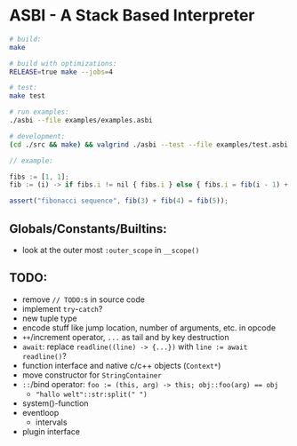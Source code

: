 # ASBI - A Stack Based Interpreter

```sh
# build:
make

# build with optimizations:
RELEASE=true make --jobs=4

# test:
make test

# run examples:
./asbi --file examples/examples.asbi

# development:
(cd ./src && make) && valgrind ./asbi --test --file examples/test.asbi
```

```js
// example:

fibs := [1, 1];
fib := (i) -> if fibs.i != nil { fibs.i } else { fibs.i = fib(i - 1) + fib(i - 2) };

assert("fibonacci sequence", fib(3) + fib(4) = fib(5));
```

## Globals/Constants/Builtins:
- look at the outer most `:outer_scope` in `__scope()`

## TODO:
- remove `// TODO:`s in source code
- implement `try`-`catch`?
- new tuple type
- encode stuff like jump location, number of arguments, etc. in opcode
- `++`/increment operator, `...` as tail and by key destruction
- `await`: replace `readline((line) -> {...})` with `line := await readline()`?
- function interface and native c/c++ objects (`Context*`)
- move constructor for `StringContainer`
- `::`/bind operator: `foo := (this, arg) -> this; obj::foo(arg) == obj`
	- `"hallo welt"::str:split(" ")`
- system()-function
- eventloop
	- intervals
- plugin interface
